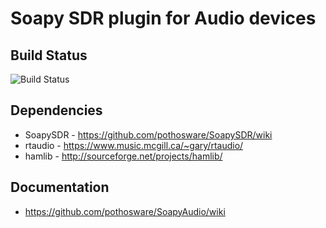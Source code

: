 # Soapy SDR plugin for Audio devices

## Build Status

![Build Status](https://github.com/pothosware/SoapyAudio/actions/workflows/ci.yml/badge.svg)

## Dependencies

* SoapySDR - https://github.com/pothosware/SoapySDR/wiki
* rtaudio - https://www.music.mcgill.ca/~gary/rtaudio/
* hamlib - http://sourceforge.net/projects/hamlib/

## Documentation

* https://github.com/pothosware/SoapyAudio/wiki
